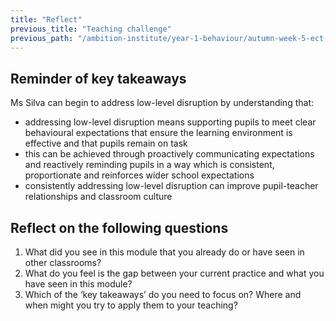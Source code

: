 ```yaml
---
title: "Reflect"
previous_title: "Teaching challenge"
previous_path: "/ambition-institute/year-1-behaviour/autumn-week-5-ect-teaching-challenge"
---
```


## Reminder of key takeaways

Ms Silva can begin to address low-level disruption by understanding that:

- addressing low-level disruption means supporting pupils to meet clear behavioural expectations that ensure the learning environment is effective and that pupils remain on task
- this can be achieved through proactively communicating expectations and reactively reminding pupils in a way which is consistent, proportionate and reinforces wider school expectations
- consistently addressing low-level disruption can improve pupil-teacher relationships and classroom culture

## Reflect on the following questions

1. What did you see in this module that you already do or have seen in other classrooms?
2. What do you feel is the gap between your current practice and what you have seen in this module?
3. Which of the ‘key takeaways’ do you need to focus on? Where and when might you try to apply them to your teaching?
